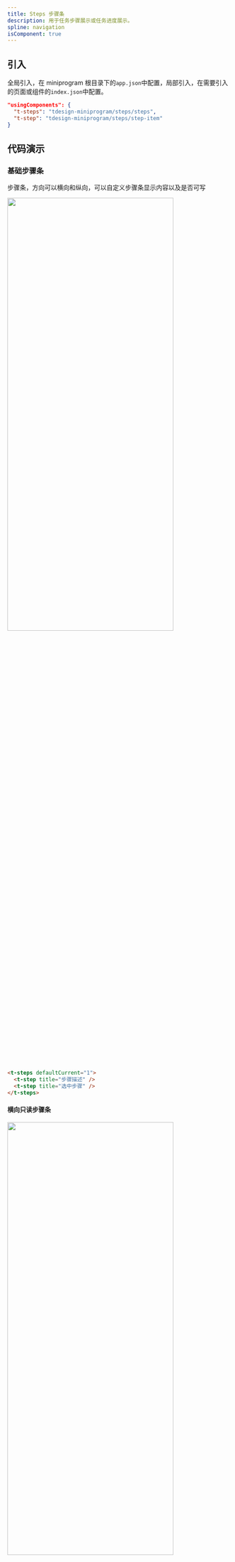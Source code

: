 ```yaml
---
title: Steps 步骤条
description: 用于任务步骤展示或任务进度展示。
spline: navigation
isComponent: true
---
```


## 引入

全局引入，在 miniprogram 根目录下的`app.json`中配置，局部引入，在需要引入的页面或组件的`index.json`中配置。

```json
"usingComponents": {
  "t-steps": "tdesign-miniprogram/steps/steps",
  "t-step": "tdesign-miniprogram/steps/step-item"
}
```

## 代码演示

### 基础步骤条

步骤条，方向可以横向和纵向，可以自定义步骤条显示内容以及是否可写

<img src="https://tdesign.gtimg.com/miniprogram/readme/steps-4.png" width="375px" height="50%">

```html
<t-steps defaultCurrent="1">
  <t-step title="步骤描述" />
  <t-step title="选中步骤" />
</t-steps>
```

#### 横向只读步骤条

<img src="https://tdesign.gtimg.com/miniprogram/readme/steps-3.png" width="375px" height="50%">

```html
<t-steps current="0" readonly="true">
  <t-step title="当前步骤" />
  <t-step title="未完成步骤" />
</t-steps>
```
#### 竖向只读步骤条

<img src="https://tdesign.gtimg.com/miniprogram/readme/steps-2.png" width="375px" height="50%">

```html
<t-steps current="1" readonly="true" layout="vertical">
  <t-step title="已完成步骤" />
  <t-step title="当前步骤" />
  <t-step title="未完成步骤" />
</t-steps>
```

#### 竖向双层级只读步骤条
```html
<t-steps class="demo-steps vertical" current="1-0" readonly="true" layout="vertical">
  <t-step title="已完成步骤" />
  <t-step title="当前步骤" subStepItems="{{subStepItems}}" />
  <t-step title="未完成步骤" />
</t-steps>

```
#### 自定义内容步骤条

<img src="https://tdesign.gtimg.com/miniprogram/readme/steps-1.png" width="375px" height="50%">

```html
<t-steps current="1" readonly="true" layout="vertical">
  <t-step title="已完成步骤">
    <view slot="content">可自定义此处内容</view>
    <view class="extra-img" slot="extra">
      <image src="" alt="image" style="width: 100%" mode="widthFix" />
    </view>
  </t-step>
  <t-step title="当前步骤">
    <view slot="content">可自定义此处内容</view>
  </t-step>
  <t-step title="未完成步骤">
    <view slot="content">可自定义此处内容</view>
  </t-step>
</t-steps>
```

### 受控用法

```html
<t-steps current="{{current}}" bind:change="onChange">
  <t-step title="步骤描述" />
  <t-step title="选中步骤" />
</t-steps>
```

```js
Page({
  data: {
    current: 0
  },
  onChange(e) {
    const { current } = e.detail;
    this.setData({ current });
  },
})
```

## API
### Steps Props

名称 | 类型 | 默认值 | 说明 | 必传
-- | -- | -- | -- | --
current | String / Number | 0 | 当前步骤，即整个步骤条进度，格式为`1`、`1-0`或`1-1`。默认根据步骤下标判断步骤的完成状态，当前步骤为进行中，当前步骤之前的步骤为已完成，当前步骤之后的步骤为未开始。若当前步骤条存在子步骤条，则会根据子步骤条重新判断当前步骤状态（子步骤条中存在error，则当前步骤error，子步骤条中存在process，当前步骤process，若最后一个子步骤条finish，当前步骤finish，优先级为`finish>error>process`）。注意：如果每个步骤条单独设置了status，则步骤条为设定的status，若传入`status:''`,将默认为未开始状态,传入的status优先级最高。 | N
default-current | String / Number | undefined | 当前步骤，即整个步骤条进度。默认根据步骤下标判断步骤的完成状态，当前步骤为进行中，当前步骤之前的步骤为已完成，当前步骤之后的步骤为未开始。如果每个步骤没有设置 value，current 值为步骤长度则表示所有步骤已完成。如果每个步骤设置了自定义 value，则 current = 'FINISH' 表示所有状态完成。非受控属性 | N
current-status | String | process | 用于控制 current 指向的步骤条的状态。可选项：default/process/finish/error | N
external-classes | Array | - | 组件类名，用于设置组件外层元素元素类名。`['t-class']` | N
layout | String | horizontal | 步骤条方向，有两种：横向和纵向。可选项：horizontal/vertical | N
readonly | Boolean | false | 只读状态 | N
theme | String | default | 步骤条风格。可选项：default/dot | N

### Steps Events

名称 | 参数 | 描述
-- | -- | --
change | `({current: string | number, previous: string | number})` | 当前步骤发生变化时触发

### StepItem Props

名称 | 类型 | 默认值 | 说明 | 必传
-- | -- | -- | -- | --
content | String / Slot | '' | 步骤描述 | N
external-classes | Array | - | 组件类名，用于设置组件外层元素元素类名。`['t-class', 't-class-content', 't-class-title', 't-class-description', 't-class-extra']` | N
icon | String / Slot | - | 图标。传入 slot 代表使用插槽，其他字符串代表使用内置图标 | N
status | String | default | 当前步骤的状态。可选项：default/process/finish/error。TS 类型：`StepStatus` `type StepStatus = 'default' | 'process' | 'finish' | 'error'`。[详细类型定义](https://github.com/Tencent/tdesign-miniprogram/tree/develop/src/steps/type.ts) | N
sub-step-items | Array | [] | 子步骤条，仅支持 layout  = 'vertical' 时。TS 类型：`SubStepItem[]` `interface SubStepItem { status: StepStatus, title: string }`。[详细类型定义](https://github.com/Tencent/tdesign-miniprogram/tree/develop/src/steps/type.ts) | N
title | String / Slot | '' | 标题 | N
